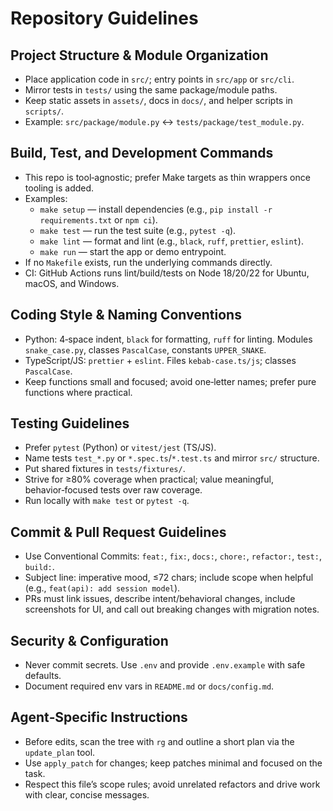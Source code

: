 # Repository Guidelines

## Project Structure & Module Organization
- Place application code in `src/`; entry points in `src/app` or `src/cli`.
- Mirror tests in `tests/` using the same package/module paths.
- Keep static assets in `assets/`, docs in `docs/`, and helper scripts in `scripts/`.
- Example: `src/package/module.py` ↔ `tests/package/test_module.py`.

## Build, Test, and Development Commands
- This repo is tool‑agnostic; prefer Make targets as thin wrappers once tooling is added.
- Examples:
  - `make setup` — install dependencies (e.g., `pip install -r requirements.txt` or `npm ci`).
  - `make test` — run the test suite (e.g., `pytest -q`).
  - `make lint` — format and lint (e.g., `black`, `ruff`, `prettier`, `eslint`).
  - `make run` — start the app or demo entrypoint.
- If no `Makefile` exists, run the underlying commands directly.
 - CI: GitHub Actions runs lint/build/tests on Node 18/20/22 for Ubuntu, macOS, and Windows.

## Coding Style & Naming Conventions
- Python: 4‑space indent, `black` for formatting, `ruff` for linting. Modules `snake_case.py`, classes `PascalCase`, constants `UPPER_SNAKE`.
- TypeScript/JS: `prettier` + `eslint`. Files `kebab-case.ts/js`; classes `PascalCase`.
- Keep functions small and focused; avoid one‑letter names; prefer pure functions where practical.

## Testing Guidelines
- Prefer `pytest` (Python) or `vitest/jest` (TS/JS).
- Name tests `test_*.py` or `*.spec.ts`/`*.test.ts` and mirror `src/` structure.
- Put shared fixtures in `tests/fixtures/`.
- Strive for ≥80% coverage when practical; value meaningful, behavior‑focused tests over raw coverage.
- Run locally with `make test` or `pytest -q`.

## Commit & Pull Request Guidelines
- Use Conventional Commits: `feat:`, `fix:`, `docs:`, `chore:`, `refactor:`, `test:`, `build:`.
- Subject line: imperative mood, ≤72 chars; include scope when helpful (e.g., `feat(api): add session model`).
- PRs must link issues, describe intent/behavioral changes, include screenshots for UI, and call out breaking changes with migration notes.

## Security & Configuration
- Never commit secrets. Use `.env` and provide `.env.example` with safe defaults.
- Document required env vars in `README.md` or `docs/config.md`.

## Agent‑Specific Instructions
- Before edits, scan the tree with `rg` and outline a short plan via the `update_plan` tool.
- Use `apply_patch` for changes; keep patches minimal and focused on the task.
- Respect this file’s scope rules; avoid unrelated refactors and drive work with clear, concise messages.
